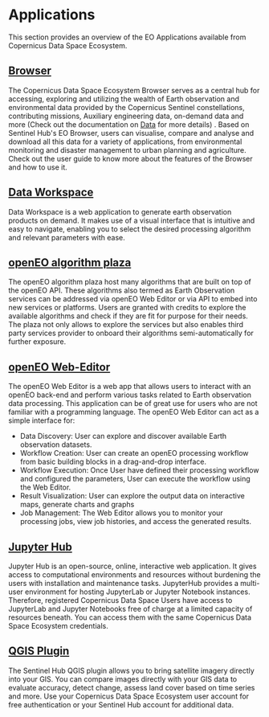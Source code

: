 # Applications

This section provides an overview of the EO Applications available from Copernicus Data Space Ecosystem.


## [Browser](/Applications/Browser.md) 

The Copernicus Data Space Ecosystem Browser serves as a central hub for accessing, exploring and utilizing the wealth of Earth observation and environmental data provided by the Copernicus Sentinel constellations, contributing missions, Auxiliary engineering data, on-demand data and more (Check out the documentation on [Data](/Data.qmd) for more details) . Based on Sentinel Hub's EO Browser, users can visualise, compare and analyse and download all this data for a variety of applications, from environmental monitoring and disaster management to urban planning and agriculture. Check out the user guide to know more about the features of the Browser and how to use it.

## [Data Workspace](/Applications/DataWorkspace.md) 

Data Workspace is a web application to generate earth observation products on demand. It makes use of a visual interface that is intuitive and easy to navigate, enabling you to select the desired processing algorithm and relevant parameters with ease.

## [openEO algorithm plaza](/Applications/AlgorithmPlaza.qmd)

The openEO algorithm plaza host many algorithms that are built on top of the openEO API. These algorithms also termed as Earth Observation services can be addressed via openEO Web Editor or via API to embed into new services or platforms. Users are granted with credits to explore the available algorithms and check if they are fit for purpose for their needs. The plaza not only allows to explore the services but also enables third party services provider to onboard their algorithms semi-automatically for further exposure. 

## [openEO Web-Editor](Applications/WebEditor.qmd)

The openEO Web Editor is a web app that allows users to interact with an openEO back-end and perform various tasks related to Earth observation data processing. This application can be of great use for users who are not familiar with a programming language. The openEO Web Editor can act as a simple interface for:


* Data Discovery: User can explore and discover available Earth observation datasets.
* Workflow Creation: User can create an openEO processing workflow from basic building blocks in a drag-and-drop interface.
* Workflow Execution: Once User have defined their processing workflow and configured the parameters, User can execute the workflow using the Web Editor. 
* Result Visualization: User can explore the output data on interactive maps, generate charts and graphs 
* Job Management: The Web Editor allows you to monitor your processing jobs, view job histories, and access the generated results.

## [Jupyter Hub](Applications/JupyterHub.qmd)

Jupyter Hub is an open-source, online, interactive web application. It gives access to computational 
environments and resources without burdening the users with installation and maintenance tasks. JupyterHub provides a multi-user environment for hosting JupyterLab or Jupyter Notebook instances. Therefore, registered Copernicus Data Space Users have access to JupyterLab and Jupyter Notebooks free of charge at a limited capacity of resources beneath. You can access them with the same Copernicus Data Space Ecosystem credentials.

## [QGIS Plugin](Applications/QGIS.qmd)

The Sentinel Hub QGIS plugin allows you to bring satellite imagery directly into your GIS. You can compare images directly with your GIS data to evaluate accuracy, detect change, assess land cover based on time series and more. Use your Copernicus Data Space Ecosystem user account for free authentication or your Sentinel Hub account for additional data.


